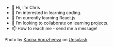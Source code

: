 - 👋 Hi, I’m Chris
- 👀 I’m interested in learning coding.
- 🌱 I’m currently learning React.js
- 💞️ I’m looking to collaborate on learning projects.
- 📫 How to reach me - send me a message!

<!---
chris-lye/chris-lye is a ✨ special ✨ repository because its `README.md` (this file) appears on your GitHub profile.
You can click the Preview link to take a look at your changes.
--->
Photo by <a href="https://unsplash.com/@_k_arinn?utm_source=unsplash&utm_medium=referral&utm_content=creditCopyText">Karina Vorozheeva</a> on <a href="https://unsplash.com/s/photos/profile-cat?utm_source=unsplash&utm_medium=referral&utm_content=creditCopyText">Unsplash</a>
